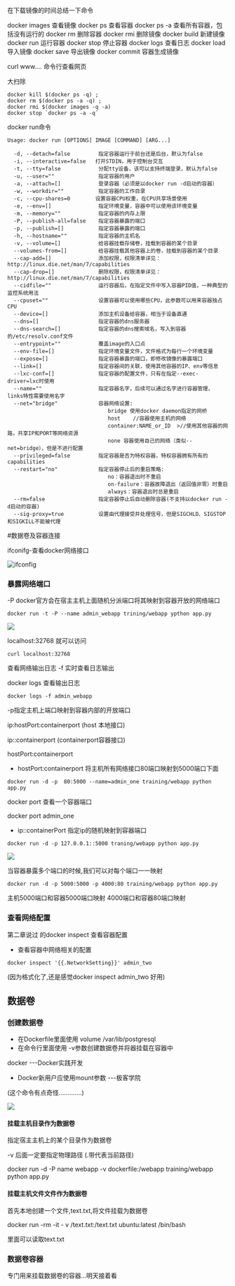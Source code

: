 在下载镜像的时间总结一下命令

docker images 查看镜像
docker ps 查看容器
docker ps -a 查看所有容器，包括没有运行的
docker rm 删除容器
docker rmi 删除镜像
docker build 新建镜像
docker run 运行容器
docker stop 停止容器
docker logs 查看日志
docker load 导入镜像
docker save 导出镜像
docker commit 容器生成镜像

curl www.... 命令行查看网页

大扫除

```linux
docker kill $(docker ps -q) ; 
docker rm $(docker ps -a -q) ; 
docker rmi $(docker images -q -a)
docker stop `docker ps -a -q`
```

docker run命令

```linux
Usage: docker run [OPTIONS] IMAGE [COMMAND] [ARG...]  

  -d, --detach=false         指定容器运行于前台还是后台，默认为false   
  -i, --interactive=false   打开STDIN，用于控制台交互  
  -t, --tty=false            分配tty设备，该可以支持终端登录，默认为false  
  -u, --user=""              指定容器的用户  
  -a, --attach=[]            登录容器（必须是以docker run -d启动的容器）
  -w, --workdir=""           指定容器的工作目录 
  -c, --cpu-shares=0        设置容器CPU权重，在CPU共享场景使用  
  -e, --env=[]               指定环境变量，容器中可以使用该环境变量  
  -m, --memory=""            指定容器的内存上限  
  -P, --publish-all=false    指定容器暴露的端口  
  -p, --publish=[]           指定容器暴露的端口 
  -h, --hostname=""          指定容器的主机名  
  -v, --volume=[]            给容器挂载存储卷，挂载到容器的某个目录  
  --volumes-from=[]          给容器挂载其他容器上的卷，挂载到容器的某个目录
  --cap-add=[]               添加权限，权限清单详见：http://linux.die.net/man/7/capabilities  
  --cap-drop=[]              删除权限，权限清单详见：http://linux.die.net/man/7/capabilities  
  --cidfile=""               运行容器后，在指定文件中写入容器PID值，一种典型的监控系统用法  
  --cpuset=""                设置容器可以使用哪些CPU，此参数可以用来容器独占CPU  
  --device=[]                添加主机设备给容器，相当于设备直通  
  --dns=[]                   指定容器的dns服务器  
  --dns-search=[]            指定容器的dns搜索域名，写入到容器的/etc/resolv.conf文件  
  --entrypoint=""            覆盖image的入口点  
  --env-file=[]              指定环境变量文件，文件格式为每行一个环境变量  
  --expose=[]                指定容器暴露的端口，即修改镜像的暴露端口  
  --link=[]                  指定容器间的关联，使用其他容器的IP、env等信息  
  --lxc-conf=[]              指定容器的配置文件，只有在指定--exec-driver=lxc时使用  
  --name=""                  指定容器名字，后续可以通过名字进行容器管理，links特性需要使用名字  
  --net="bridge"             容器网络设置:
				                bridge 使用docker daemon指定的网桥     
				                host 	//容器使用主机的网络  
				                container:NAME_or_ID  >//使用其他容器的网路，共享IP和PORT等网络资源  
				                none 容器使用自己的网络（类似--net=bridge），但是不进行配置 
  --privileged=false         指定容器是否为特权容器，特权容器拥有所有的capabilities  
  --restart="no"             指定容器停止后的重启策略:
				                no：容器退出时不重启  
				                on-failure：容器故障退出（返回值非零）时重启 
				                always：容器退出时总是重启  
  --rm=false                 指定容器停止后自动删除容器(不支持以docker run -d启动的容器)  
  --sig-proxy=true           设置由代理接受并处理信号，但是SIGCHLD、SIGSTOP和SIGKILL不能被代理  

```



#数据卷及容器连接

ifconifg-查看docker网络接口

![ifconfig](http://on7r0tqgu.bkt.clouddn.com/Fo6DzDqFiqhKTQ9bnmfR7-kt2X8I.png)

### 暴露网络端口

-P docker官方会在宿主主机上面随机分派端口将其映射到容器开放的网络端口

```linux
docker run -t -P --name admin_webapp trining/webapp ypthon app.py
```

![](http://on7r0tqgu.bkt.clouddn.com/FmmDuI-aDnHWp0XXZW9juS6BJp4a.png)

localhost:32768 就可以访问

```linux
curl localhost:32768
```

查看网络输出日志 -f 实时查看日志输出

docker logs 查看输出日志

```linux
docker logs -f admin_webapp
```

-p指定主机上端口映射到容器内部的开放端口

ip:hostPort:containerport (host 本地接口)

ip::containerport      (containerport容器接口)

hostPort:containerport



- hostPort:containerport 将主机所有网络接口80端口映射到5000端口下面

```linux
docker run -d -p  80:5000 --name=admin_one training/webapp python app.py
```

docker port 查看一个容器端口 

docker port admin_one 

- ip::containerPort 指定ip的随机映射到容器端口

```linux
docker run -d -p 127.0.0.1::5000 traning/webapp python app.py
```

![](http://on7r0tqgu.bkt.clouddn.com/FhqduJaqWXt_B5SSXYM1ZlkJGKEX.png)

当容器暴露多个端口的时候,我们可以对每个端口一一映射

```linux
docker run -d -p 5000:5000 -p 4000:80 training/webapp python app.py
```

主机5000端口和容器5000端口映射 4000端口和容器80端口映射

### 查看网络配置

第二章说过 的docker inspect 查看容器配置

- 查看容器中网络相关的配置

```linux
docker inspect '{{.NetworkSetting}}' admin_two
```

(因为格式化了,还是感觉docker inspect admin_two 好用)



## 数据卷

### 创建数据卷

- 在Dockerfile里面使用  volume  /var/lib/postgresql
- 在命令行里面使用 -v参数创建数据卷并将器挂载在容器中

docker   ---Docker实践开发

- Docker新用户应使用mount参数 ---极客学院

(这个命令有点奇怪.............)

![](http://on7r0tqgu.bkt.clouddn.com/Fj6eMcpD575264OJXeEKpiA1SSz9.png)

#### 挂载主机目录作为数据卷

指定宿主主机上的某个目录作为数据卷

-v 后面一定要指定物理路径 (.带代表当前路径)

docker run -d -P name webapp -v dockerfile:/webapp training/webapp python app.py



#### 挂载主机文件文件作为数据卷

首先本地创建一个文件,text.txt,将文件挂载为数据卷

docker run -rm -it - v /text.txt:/text.txt ubuntu:latest /bin/bash

里面可以读取text.txt



### 数据卷容器

专门用来挂载数据卷的容器...明天接着看













